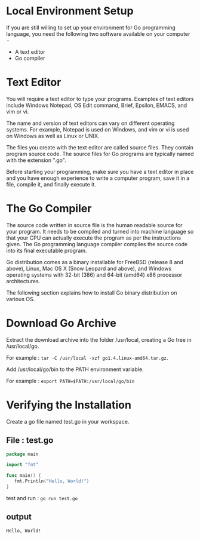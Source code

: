 # Local Environment Setup

If you are still willing to set up your environment for Go programming language, you need the following two software available on your computer −

- A text editor
- Go compiler

# Text Editor

You will require a text editor to type your programs. Examples of text editors include Windows Notepad, OS Edit command, Brief, Epsilon, EMACS, and vim or vi.

The name and version of text editors can vary on different operating systems. For example, Notepad is used on Windows, and vim or vi is used on Windows as well as Linux or UNIX.

The files you create with the text editor are called source files. They contain program source code. The source files for Go programs are typically named with the extension ".go".

Before starting your programming, make sure you have a text editor in place and you have enough experience to write a computer program, save it in a file, compile it, and finally execute it.

# The Go Compiler

The source code written in source file is the human readable source for your program. It needs to be compiled and turned into machine language so that your CPU can actually execute the program as per the instructions given. The Go programming language compiler compiles the source code into its final executable program.

Go distribution comes as a binary installable for FreeBSD (release 8 and above), Linux, Mac OS X (Snow Leopard and above), and Windows operating systems with 32-bit (386) and 64-bit (amd64) x86 processor architectures.

The following section explains how to install Go binary distribution on various OS.

# Download Go Archive

Extract the download archive into the folder /usr/local, creating a Go tree in /usr/local/go. 

For example : ```tar -C /usr/local -xzf go1.4.linux-amd64.tar.gz```.

Add /usr/local/go/bin to the PATH environment variable.

For example : ```export PATH=$PATH:/usr/local/go/bin```

# Verifying the Installation

Create a go file named test.go in your workspace.

## File : test.go

```go
package main

import "fmt"

func main() {
   fmt.Println("Hello, World!")
}
```

test and run : ```go run test.go```

##  output

```Hello, World!```


